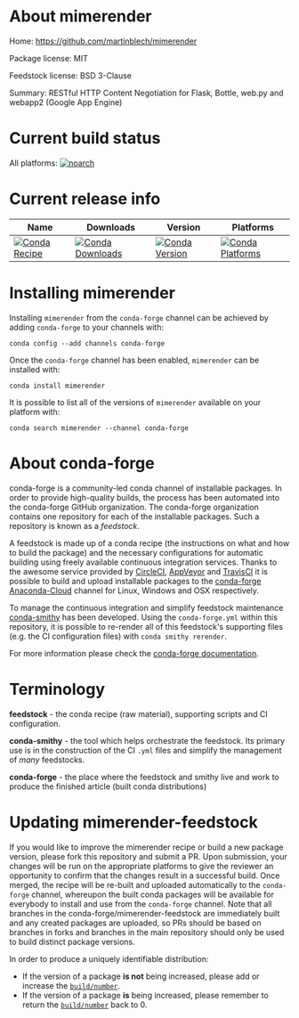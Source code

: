 About mimerender
================

Home: https://github.com/martinblech/mimerender

Package license: MIT

Feedstock license: BSD 3-Clause

Summary: RESTful HTTP Content Negotiation for Flask, Bottle, web.py and webapp2 (Google App Engine)



Current build status
====================

All platforms:
[![noarch](https://img.shields.io/circleci/project/github/conda-forge/mimerender-feedstock/master.svg?label=noarch)](https://circleci.com/gh/conda-forge/mimerender-feedstock)

Current release info
====================

| Name | Downloads | Version | Platforms |
| --- | --- | --- | --- |
| [![Conda Recipe](https://img.shields.io/badge/recipe-mimerender-green.svg)](https://anaconda.org/conda-forge/mimerender) | [![Conda Downloads](https://img.shields.io/conda/dn/conda-forge/mimerender.svg)](https://anaconda.org/conda-forge/mimerender) | [![Conda Version](https://img.shields.io/conda/vn/conda-forge/mimerender.svg)](https://anaconda.org/conda-forge/mimerender) | [![Conda Platforms](https://img.shields.io/conda/pn/conda-forge/mimerender.svg)](https://anaconda.org/conda-forge/mimerender) |

Installing mimerender
=====================

Installing `mimerender` from the `conda-forge` channel can be achieved by adding `conda-forge` to your channels with:

```
conda config --add channels conda-forge
```

Once the `conda-forge` channel has been enabled, `mimerender` can be installed with:

```
conda install mimerender
```

It is possible to list all of the versions of `mimerender` available on your platform with:

```
conda search mimerender --channel conda-forge
```


About conda-forge
=================

conda-forge is a community-led conda channel of installable packages.
In order to provide high-quality builds, the process has been automated into the
conda-forge GitHub organization. The conda-forge organization contains one repository
for each of the installable packages. Such a repository is known as a *feedstock*.

A feedstock is made up of a conda recipe (the instructions on what and how to build
the package) and the necessary configurations for automatic building using freely
available continuous integration services. Thanks to the awesome service provided by
[CircleCI](https://circleci.com/), [AppVeyor](http://www.appveyor.com/)
and [TravisCI](https://travis-ci.org/) it is possible to build and upload installable
packages to the [conda-forge](https://anaconda.org/conda-forge)
[Anaconda-Cloud](http://docs.anaconda.org/) channel for Linux, Windows and OSX respectively.

To manage the continuous integration and simplify feedstock maintenance
[conda-smithy](http://github.com/conda-forge/conda-smithy) has been developed.
Using the ``conda-forge.yml`` within this repository, it is possible to re-render all of
this feedstock's supporting files (e.g. the CI configuration files) with ``conda smithy rerender``.

For more information please check the [conda-forge documentation](https://conda-forge.org/docs/).

Terminology
===========

**feedstock** - the conda recipe (raw material), supporting scripts and CI configuration.

**conda-smithy** - the tool which helps orchestrate the feedstock.
                   Its primary use is in the construction of the CI ``.yml`` files
                   and simplify the management of *many* feedstocks.

**conda-forge** - the place where the feedstock and smithy live and work to
                  produce the finished article (built conda distributions)


Updating mimerender-feedstock
=============================

If you would like to improve the mimerender recipe or build a new
package version, please fork this repository and submit a PR. Upon submission,
your changes will be run on the appropriate platforms to give the reviewer an
opportunity to confirm that the changes result in a successful build. Once
merged, the recipe will be re-built and uploaded automatically to the
`conda-forge` channel, whereupon the built conda packages will be available for
everybody to install and use from the `conda-forge` channel.
Note that all branches in the conda-forge/mimerender-feedstock are
immediately built and any created packages are uploaded, so PRs should be based
on branches in forks and branches in the main repository should only be used to
build distinct package versions.

In order to produce a uniquely identifiable distribution:
 * If the version of a package **is not** being increased, please add or increase
   the [``build/number``](http://conda.pydata.org/docs/building/meta-yaml.html#build-number-and-string).
 * If the version of a package **is** being increased, please remember to return
   the [``build/number``](http://conda.pydata.org/docs/building/meta-yaml.html#build-number-and-string)
   back to 0.
